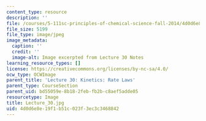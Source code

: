 ```yaml
---
content_type: resource
description: ''
file: /courses/5-111sc-principles-of-chemical-science-fall-2014/4d0d6e8e19f1b51c023f3ec3c3468842_Lecture_30.jpg
file_size: 5199
file_type: image/jpeg
image_metadata:
  caption: ''
  credit: ''
  image-alt: Image excerpted from Lecture 30 Notes
learning_resource_types: []
license: https://creativecommons.org/licenses/by-nc-sa/4.0/
ocw_type: OCWImage
parent_title: 'Lecture 30: Kinetics: Rate Laws'
parent_type: CourseSection
parent_uid: bd55059e-8b18-2feb-fb2b-c8aef5adde05
resourcetype: Image
title: Lecture_30.jpg
uid: 4d0d6e8e-19f1-b51c-023f-3ec3c3468842
---
```

